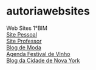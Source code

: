 # autoriawebsites
Web Sites 1°BIM
<br> <a href="https://eduardaaugusta.github.io/sitepessoal/index.html">Site Pessoal</a>
<br> <a href="https://eduardaaugusta.github.io/siteprofessor/index.html">Site Professor</a>
<br> <a href="https://eduardaaugusta.github.io/blogmoda/index.html">Blog de Moda</a>
<br> <a href="https://eduardaaugusta.github.io/festivaldevinho/index.html">Agenda Festival de Vinho</a>
<br> <a href="https://eduardaaugusta.github.io/blogdacidadedenovayork/index.html">Blog da Cidade de Nova York</a>